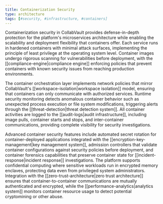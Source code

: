 ```yaml
---
title: Containerization Security
type: architecture
tags: [#security, #infrastructure, #containers]
---
```


Containerization security in CollabVault provides defense-in-depth protection for the platform's microservices architecture while enabling the scalability and deployment flexibility that containers offer. Each service runs in hardened containers with minimal attack surfaces, implementing the principle of least privilege at the operating system level. Container images undergo rigorous scanning for vulnerabilities before deployment, with the [[compliance-engine|compliance engine]] enforcing policies that prevent containers with known security issues from reaching production environments.

The container orchestration layer implements network policies that mirror CollabVault's [[workspace-isolation|workspace isolation]] model, ensuring that containers can only communicate with authorized services. Runtime security monitoring detects anomalous container behavior such as unexpected process execution or file system modifications, triggering alerts through the [[threat-detection|threat detection system]]. All container activities are logged to the [[audit-logs|audit infrastructure]], including image pulls, container starts and stops, and inter-container communications, providing complete visibility for security investigations.

Advanced container security features include automated secret rotation for container-deployed applications integrated with the [[encryption-key-management|key management system]], admission controllers that validate container configurations against security policies before deployment, and container forensics capabilities that preserve container state for [[incident-response|incident response]] investigations. The platform supports confidential computing where sensitive workloads run in encrypted memory enclaves, protecting data even from privileged system administrators. Integration with the [[zero-trust-architecture|zero trust architecture]] ensures that container-to-container communications are mutually authenticated and encrypted, while the [[performance-analytics|analytics system]] monitors container resource usage to detect potential cryptomining or other abuse.